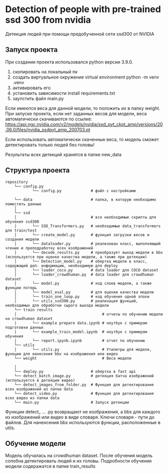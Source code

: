 # Detection of people with pre-trained ssd 300 from nvidia
Детекция людей при помощи предобученной сети ssd300 от NVIDIA
## Запуск проекта

При создании проекта использовался python версии 3.9.0.

1. скопировать на локальный пк
2. создать виртуальное окружение virtual environment python -m venv .venv
3. активировать его
4. установить зависимости install requirements.txt
5. заупстить файл main.py

Если имеются веса для данной модели, то положить их в папку weight.
При запуске проекта, если нет заданных весов для модели, веса автоматически скачиваются по ссылке:
   https://api.ngc.nvidia.com/v2/models/nvidia/ssd_pyt_ckpt_amp/versions/20.06.0/files/nvidia_ssdpyt_amp_200703.pt

Если использовать автоматически скаченные веса, то модель сможет детектировать только людей без головы!

Результаты всех детекций хранятся в папке new_data



## Структура проекта
```
repository
    └── config.py
            └── config.py             # файл с настройками

    └── data                          # папка, в которую необходимо поместить данные
    │
    └── ssd
    │                                 # все необходимые скрипты для обучения ssd300
    |       └── SSD_Transformers.py   # необходимые data_transformers для train/test
    │       └── create_model.py       # функция загрузки весов и создания модели
    │       └── dataloader.py         # реализован класс, выполняющий чтение и преподработку всех изображений
    │       └── decode_results.py     # преобразует выход модели в bbx (используется при оценке качества модели, а также при детекции)
    │       └── Detection_model.py    # обертка модели в класс, содержащий доп. информацию, необходимую для deploy
    │       └── loader_coco.py        # data loader для COCO dataset
    │       └── loader_crowdhuman.py  # data loader для crowdhuman dataset
    │       └── model.py              # код слоев модели, а также функции потерь
    │       └── model_eval.py         # для оценки качества модели
    │       └── train_one_loop.py     # код обучения одной эпохи
    │       └── utils_ssd300.py       # реализация функций, необходимых для обработки сырого выхода модели
    └── train results
    │                                      # отчеты по обучению модели на crowdhuman dataset
    |       └── example prepare data.ipynb # ноутбук с примером подготовки данных
    |       └── example_train_model.ipynb  # ноутбук с примером обучения
    |       └── report.ipynb.ipynb         # отчет по обучению
    └── utils
    │       └── utils.py                   # Утилитры для модели, функции для нанесения bbx на изображения или видео
    └── weight                             # Веса модели

    │
    └── deploy.py                     # обертка в fast api
    └── detect_batch_image.py         # детекция батча изображений (используется в детекции видео)
    └── detect_images_from_folder.py  # Функция для детектирования всех изображений из папки data
    └── detect_video.py               # Функция для детектирования всех видео из папки data
    └── main.py                       # Запуск детекции
```
Функции detect_ ...  .py возвращают не изображения, а bbx для каждого из изображений или видео в виде словаря. Ключи словаря - пути до файлов. Для наненсения bbx используются функции, расположенные в utils.
## Обучение модели
Модель обучалась на crowdhuman dataset. После обучения модель сопобна детектировать людей и их головы. Подробности обучения модели содеражатся в папке train_results

